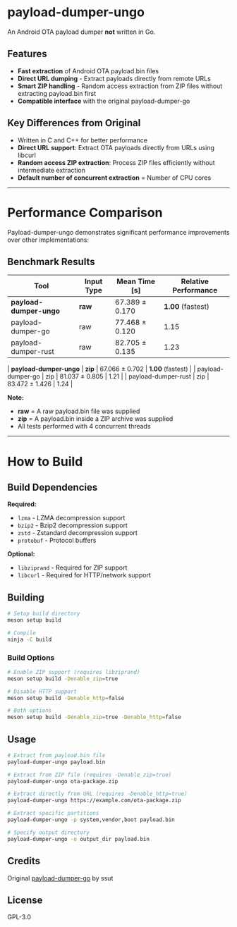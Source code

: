 # payload-dumper-ungo

An Android OTA payload dumper **not** written in Go.

## Features

- **Fast extraction** of Android OTA payload.bin files
- **Direct URL dumping** - Extract payloads directly from remote URLs
- **Smart ZIP handling** - Random access extraction from ZIP files without extracting payload.bin first
- **Compatible interface** with the original payload-dumper-go

## Key Differences from Original

- Written in C and C++ for better performance
- **Direct URL support**: Extract OTA payloads directly from URLs using libcurl
- **Random access ZIP extraction**: Process ZIP files efficiently without intermediate extraction
- **Default number of concurrent extraction** = Number of CPU cores

---

# Performance Comparison

Payload-dumper-ungo demonstrates significant performance improvements over other implementations:

## Benchmark Results

| Tool | Input Type | Mean Time [s] | Relative Performance |
|------|------------|---------------|---------------------|
| **payload-dumper-ungo** | **raw** | 67.389 ± 0.170 | **1.00** (fastest) |
| payload-dumper-go | raw | 77.468 ± 0.120 | 1.15 |
| payload-dumper-rust | raw | 82.705 ± 0.135 | 1.23 |

| **payload-dumper-ungo** | **zip** | 67.066 ± 0.702 | **1.00** (fastest) |
| payload-dumper-go | zip | 81.037 ± 0.805 | 1.21 |
| payload-dumper-rust | zip | 83.472 ± 1.426 | 1.24 |

**Note:** 
- **raw** = A raw payload.bin file was supplied
- **zip** = A payload.bin inside a ZIP archive was supplied
- All tests performed with 4 concurrent threads

---

# How to Build

## Build Dependencies

**Required:**
- `lzma` - LZMA decompression support
- `bzip2` - Bzip2 decompression support  
- `zstd` - Zstandard decompression support
- `protobuf` - Protocol buffers

**Optional:**
- `libziprand` - Required for ZIP support
- `libcurl` - Required for HTTP/network support

## Building

```bash
# Setup build directory
meson setup build

# Compile
ninja -C build
```

### Build Options

```bash
# Enable ZIP support (requires libziprand)
meson setup build -Denable_zip=true

# Disable HTTP support
meson setup build -Denable_http=false

# Both options
meson setup build -Denable_zip=true -Denable_http=false
```

## Usage

```bash
# Extract from payload.bin file
payload-dumper-ungo payload.bin

# Extract from ZIP file (requires -Denable_zip=true)
payload-dumper-ungo ota-package.zip

# Extract directly from URL (requires -Denable_http=true)
payload-dumper-ungo https://example.com/ota-package.zip

# Extract specific partitions
payload-dumper-ungo -p system,vendor,boot payload.bin

# Specify output directory
payload-dumper-ungo -o output_dir payload.bin
```

## Credits

Original [payload-dumper-go](https://github.com/ssut/payload-dumper-go) by ssut

## License

GPL-3.0
